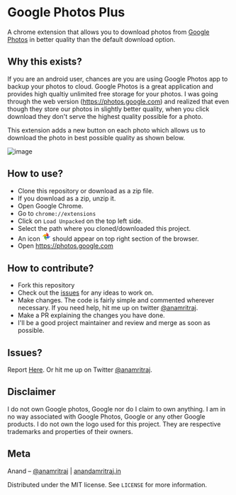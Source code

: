 # Google Photos Plus
A chrome extension that allows you to download photos from [Google Photos](https://photos.google.com) in better quality than the default download option.


## Why this exists?
If you are an android user, chances are you are using Google Photos app to backup your photos to cloud. Google Photos is a great application and provides high qualtiy unlimited free storage for your photos.
I was going through the web version (https://photos.google.com) and realized that even though they store our photos in slightly better quality, when you click download they don't serve the highest quality possible for a photo.

This extension adds a new button on each photo which allows us to download the photo in best possible quality as shown below.

![image](https://user-images.githubusercontent.com/11889942/56460127-653c5e00-63bb-11e9-9cae-d8fa365f27f7.png)


## How to use?

- Clone this repository or download as a zip file.
- If you download as a zip, unzip it.
- Open Google Chrome.
- Go to `chrome://extensions`
- Click on `Load Unpacked` on the top left side.
- Select the path where you cloned/downloaded this project.
- An icon <img src="logo.png" width="20"/> should appear on top right section of the browser.
- Open https://photos.google.com

## How to contribute?

- Fork this repository
- Check out the [issues](https://github.com/anamritraj/google-photos-plus/issues) for any ideas to work on. 
- Make changes. The code is fairly simple and commented wherever necessary. If you need help, hit me up on twitter [@anamritraj](https://twitter.com/anamritraj).
- Make a PR explaining the changes you have done.
- I'll be a good project maintainer and review and merge as soon as possible.

## Issues?

Report [Here](https://github.com/anamritraj/google-photos-plus/issues/new). Or hit me up on Twitter [@anamritraj](https://twitter.com/anamritraj).

## Disclaimer

I do not own Google photos, Google nor do I claim to own anything. I am in no way associated with Google Photos, Google or any other Google products.
I do not own the logo used for this project. They are respective trademarks and properties of their owners.

## Meta

Anand – [@anamritraj](https://twitter.com/anamritraj) | [anandamritraj.in](anandamritraj.in) 

Distributed under the MIT license. See ``LICENSE`` for more information.
